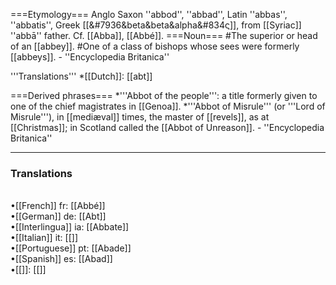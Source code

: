 ===Etymology===
Anglo Saxon ''abbod'', ''abbad'', Latin ''abbas'', ''abbatis'', Greek [[&#7936&beta&beta&alpha&#834&#962;]], from [[Syriac]] ''abb&#257;'' father. Cf. [[Abba]], [[Abbé]].
===Noun===
#The superior or head of an [[abbey]].
#One of a class of bishops whose sees were formerly [[abbeys]]. - ''Encyclopedia Britanica''

'''Translations'''
*[[Dutch]]: [[abt]]

===Derived phrases===
*'''Abbot of the people''': a title formerly given to one of the chief magistrates in [[Genoa]]. 
*'''Abbot of Misrule''' (or '''Lord of Misrule'''), in [[mediæval]] times, the master of [[revels]], as at [[Christmas]]; in Scotland called the [[Abbot of Unreason]]. - ''Encyclopedia Britanica''

<HR> <P> <H3>Translations</H3><BR>•[[French]] fr: [[Abbé]]<BR>•[[German]] de: [[Abt]]<BR>•[[Interlingua]] ia: [[Abbate]]<BR>•[[Italian]] it: [[]]<BR>•[[Portuguese]] pt: [[Abade]]<BR>•[[Spanish]] es: [[Abad]]<BR>•[[]]: [[]]